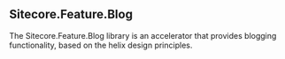 ﻿## Sitecore.Feature.Blog

The Sitecore.Feature.Blog library is an accelerator that provides blogging functionality, based on the helix design principles.
